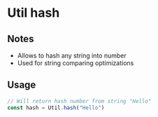 # Util hash

## Notes
* Allows to hash any string into number
* Used for string comparing optimizations

## Usage
```ts
// Will return hash number from string "Hello"
const hash = Util.hash("Hello")
```